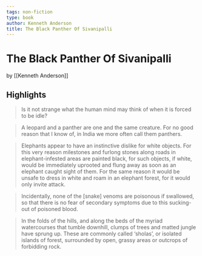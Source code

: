 ```yaml
---
tags: non-fiction
type: book
author: Kenneth Anderson
title: The Black Panther Of Sivanipalli
---
```


# The Black Panther Of Sivanipalli
by [[Kenneth Anderson]]

## Highlights
> Is it not strange what the human mind may think of when it is forced to be idle?

> A leopard and a panther are one and the same creature. For no good reason that I know of, in India we more often call them panthers.

> Elephants appear to have an instinctive dislike for white objects. For this very reason milestones and furlong stones along roads in elephant-infested areas are painted black, for such objects, if white, would be immediately uprooted and flung away as soon as an elephant caught sight of them. For the same reason it would be unsafe to dress in white and roam in an elephant forest, for it would only invite attack.

> Incidentally, none of the [snake] venoms are poisonous if swallowed, so that there is no fear of secondary symptoms due to this sucking-out of poisoned blood.

> In the folds of the hills, and along the beds of the myriad watercourses that tumble downhill, clumps of trees and matted jungle have sprung up. These are commonly called ‘sholas’, or isolated islands of forest, surrounded by open, grassy areas or outcrops of forbidding rock.

